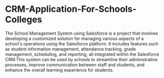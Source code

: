 # CRM-Application-For-Schools-Colleges
The School Management System using Salesforce is a project that involves developing a customized
solution for managing various aspects of a school's operations using the Salesforce platform. It
includes features such as student information management, attendance tracking, grade
management, scheduling, and reporting, all integrated within the Salesforce CRM.This system can be used by schools to streamline their administrative processes, improve communication between staff and students, and enhance the overall learning experience for students.
